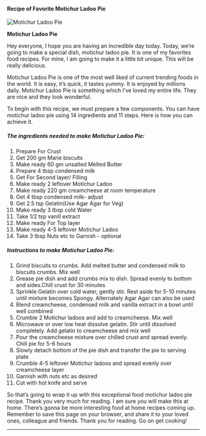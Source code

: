             

#### Recipe of Favorite Motichur Ladoo Pie

![Motichur Ladoo Pie](https://img-global.cpcdn.com/recipes/ee04f63230d75f31/751x532cq70/motichur-ladoo-pie-recipe-main-photo.jpg)

**Motichur Ladoo Pie**

Hey everyone, I hope you are having an incredible day today. Today, we’re going to make a special dish, motichur ladoo pie. It is one of my favorites food recipes. For mine, I am going to make it a little bit unique. This will be really delicious.

Motichur Ladoo Pie is one of the most well liked of current trending foods in the world. It is easy, it’s quick, it tastes yummy. It is enjoyed by millions daily. Motichur Ladoo Pie is something which I’ve loved my entire life. They are nice and they look wonderful.

To begin with this recipe, we must prepare a few components. You can have motichur ladoo pie using 14 ingredients and 11 steps. Here is how you can achieve it.

##### The ingredients needed to make Motichur Ladoo Pie:

1.  Prepare For Crust
2.  Get 200 gm Marie biscuits
3.  Make ready 60 gm unsalted Melted Butter
4.  Prepare 4 tbsp condensed milk
5.  Get For Second layer/ Filling
6.  Make ready 2 leftover Motichur Ladoo
7.  Make ready 220 gm creamcheese at room temperature
8.  Get 4 tbsp condensed milk- adjust
9.  Get 2.5 tsp Gelatin(Use Agar Agar for Veg)
10.  Make ready 3 tbsp cold Water
11.  Take 1/2 tsp vanill extract
12.  Make ready For Top layer
13.  Make ready 4-5 leftover Motichur Ladoo
14.  Take 3 tbsp Nuts etc to Garnish - optional

##### Instructions to make Motichur Ladoo Pie:

1.  Grind biscuits to crumbs. Add melted butter and condensed milk to biscuits crumbs. Mix well
2.  Grease pie dish and add crumbs mix to dish. Spread evenly to bottom and sides.Chill crust for 30 minutes
3.  Sprinkle Gelatin over cold water, gently stir. Rest aside for 5-10 minutes until mixture becomes Spongy. Alternately Agar Agar can also be used
4.  Blend creamcheese, condensed milk and vanilla extract in a bowl until well combined
5.  Crumble 2 Motichur ladoos and add to creamcheese. Mix well
6.  Microwave or over low heat dissolve gelatin. Stir until dissolved completely. Add gelatin to creamcheese and mix well
7.  Pour the creamcheese mixture over chilled crust and spread evenly. Chill pie for 5-6 hours
8.  Slowly detach bottom of the pie dish and transfer the pie to serving plate
9.  Crumble 4-5 leftover Motichur ladoos and spread evenly over creamcheese layer
10.  Garnish with nuts etc as desired
11.  Cut with hot knife and serve

So that’s going to wrap it up with this exceptional food motichur ladoo pie recipe. Thank you very much for reading. I am sure you will make this at home. There’s gonna be more interesting food at home recipes coming up. Remember to save this page on your browser, and share it to your loved ones, colleague and friends. Thank you for reading. Go on get cooking!

* * *